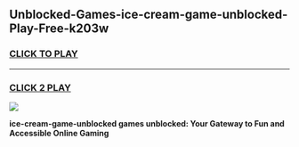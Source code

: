
## Unblocked-Games-ice-cream-game-unblocked-Play-Free-k203w
<h3>
<a href="https://premium76.site?title=ice-cream-game-unblocked&ref=09A">CLICK TO PLAY</a></h3>
<hr>

<h3>
<a href="https://premium76.site?title=ice-cream-game-unblocked&ref=09A">CLICK 2 PLAY</a>
  
</h3>

<a href="https://premium76.site?title=ice-cream-game-unblocked&ref=09A"><img src="https://clearcache.store/games.png"></a>


**ice-cream-game-unblocked games unblocked: Your Gateway to Fun and Accessible Online Gaming**
